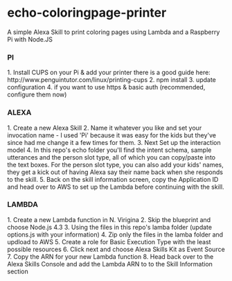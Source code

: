 # echo-coloringpage-printer
A simple Alexa Skill to print coloring pages using Lambda and a Raspberry Pi with Node.JS

<h3>PI</h3>
1. Install CUPS on your Pi & add your printer there is a good guide here: http://www.penguintutor.com/linux/printing-cups
2. npm install
3. update configuration
4. if you want to use https & basic auth (recommended, configure them now)

<h3>ALEXA</h3>
1. Create a new Alexa Skill 
2. Name it whatever you like and set your invocation name - I used 'Pi' because it was easy for the kids but they've since had me change it a few times for them.
3. Next Set up the interaction model
4. In this repo's echo folder you'll find the intent schema, sample utterances and the person slot type, all of which you can copy/paste into the text boxes. For the person slot type, you can also add your kids' names, they get a kick out of having Alexa say their name back when she responds to the skill.
5. Back on the skill information screen, copy the Application ID and head over to AWS to set up the Lambda before continuing with the skill.

<h3>LAMBDA</h3>
1. Create a new Lambda function in N. Virigina
2. Skip the blueprint and choose Node.js 4.3
3. Using the files in this repo's lamba folder (update options.js with your information)
4. Zip only the files in the lamba folder and updload to AWS
5. Create a role for Basic Execution Type with the least possible resources
6. Click next and choose Alexa Skills Kit as Event Source
7. Copy the ARN for your new Lambda function
8. Head back over to the Alexa Skills Console and add the Lambda ARN to to the Skill Information section
